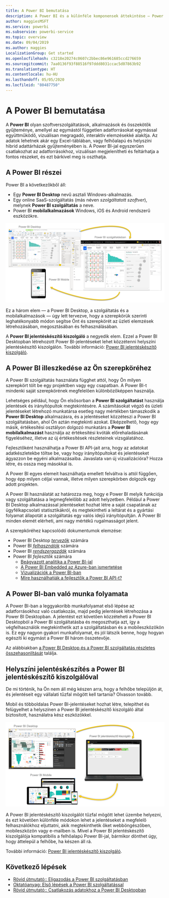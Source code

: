 ```yaml
---
title: A Power BI bemutatása
description: A Power BI és a különféle komponensek áttekintése – Power BI Desktop, Power BI szolgáltatás, Power BI Mobile, Jelentéskészítő kiszolgáló és Power BI Embedded.
author: maggiesMSFT
ms.service: powerbi
ms.subservice: powerbi-service
ms.topic: overview
ms.date: 09/04/2019
ms.author: maggies
LocalizationGroup: Get started
ms.openlocfilehash: c3218e20274c0607c2bbec86e961685ccd276659
ms.sourcegitcommit: 7aa0136f93f88516f97ddd8031ccac5d07863b92
ms.translationtype: HT
ms.contentlocale: hu-HU
ms.lasthandoff: 05/05/2020
ms.locfileid: "80487750"
---
```

# <a name="what-is-power-bi"></a>A Power BI bemutatása
A **Power BI** olyan szoftverszolgáltatások, alkalmazások és összekötők gyűjteménye, amellyel az egymástól független adatforrásokat egymással együttműködő, vizuálisan megragadó, interaktív elemzésekké alakítja. Az adatok lehetnek akár egy Excel-táblában, vagy felhőalapú és helyszíni hibrid adattárházak gyűjteményében is. A Power BI-jal egyszerűen csatlakozhat az adatforrásokhoz, vizuálisan megjelenítheti és feltárhatja a fontos részeket, és ezt bárkivel meg is oszthatja.

## <a name="the-parts-of-power-bi"></a>A Power BI részei
Power BI a következőkből áll: 
- Egy **Power BI Desktop** nevű asztali Windows-alkalmazás.
- Egy online SaaS-szolgáltatás (más néven *szolgáltatott szoftver*), melynek **Power BI szolgáltatás** a neve. 
- Power BI **mobilalkalmazások** Windows, iOS és Android rendszerű eszközökre.

![Power BI Desktop, szolgáltatás, mobil](media/power-bi-overview/power-bi-overview-blocks.png)

Ez a három elem &mdash; a Power BI Desktop, a szolgáltatás és a mobilalkalmazások &mdash; úgy lett tervezve, hogy a szerepkörük szerinti leghatékonyabb módon segítse Önt és szerepkörét az üzleti elemzések létrehozásában, megosztásában és felhasználásában.

A **Power BI jelentéskészítő kiszolgáló** a negyedik elem. Ezzel a Power BI Desktopban létrehozott Power BI-jelentéseket lehet közzétenni helyszíni jelentéskészítő kiszolgálón. További információ: [Power BI jelentéskészítő kiszolgáló](#on-premises-reporting-with-power-bi-report-server).

## <a name="how-power-bi-matches-your-role"></a>A Power BI illeszkedése az Ön szerepköréhez
A Power BI szolgáltatás használata függhet attól, hogy Ön milyen szerepkört tölt be egy projektben vagy egy csapatban. A Power BI-t mindenki saját szerepkörének megfelelően különbözőképpen használja.

Lehetséges például, hogy Ön elsősorban a **Power BI szolgáltatást** használja jelentések és irányítópultok megtekintésére. A számításokat végző és üzleti jelentéseket létrehozó munkatársa esetleg nagy mértékben támaszkodik a **Power BI Desktop** alkalmazásra, és a jelentéseket közzéteszi a Power BI szolgáltatásban, ahol Ön aztán megtekinti azokat. Elképzelhető, hogy egy másik, értékesítési osztályon dolgozó munkatárs a **Power BI mobilalkalmazást** használja az értékesítési kvóták előrehaladásának figyeléséhez, illetve az új értékesítések részleteinek vizsgálatához.

Fejlesztőként használhatja a Power BI API-jait arra, hogy az adatokat adatkészletekbe töltse be, vagy hogy irányítópultokat és jelentéseket ágyazzon be egyéni alkalmazásaiba. Javaslata van új vizualizációra? Hozza létre, és ossza meg másokkal is.  

A Power BI egyes elemeit használhatja emellett felváltva is attól függően, hogy épp milyen céljai vannak, illetve milyen szerepkörben dolgozik egy adott projekten.

A Power BI használatát az határozza meg, hogy e Power BI melyik funkciója vagy szolgáltatása a legmegfelelőbb az adott helyzetben. Például a Power BI Desktop alkalmazással jelentéseket hozhat létre a saját csapatának az ügyfélkapcsolati statisztikákról, és megtekintheti a leltárat és a gyártási folyamat állapotát a szolgáltatás egy valós idejű irányítópultján. A Power BI minden elemét elérheti, ami nagy mértékű rugalmasságot jelent.

A szerepköréhez kapcsolódó dokumentumok elemzése:
- Power BI Desktop [*tervezők*](../desktop-what-is-desktop.md) számára
- Power BI [*felhasználók*](../consumer/end-user-consumer.md) számára
- Power BI [*rendszergazdák*](../service-admin-administering-power-bi-in-your-organization.md) számára
- Power BI *fejlesztők* számára
    * [Beágyazott analitika a Power BI-jal](../developer/embedded/embedding.md)
    * [A Power BI Embedded az Azure-ban ismertetése](../developer/embedded/azure-pbie-what-is-power-bi-embedded.md)
    * [Vizualizációk a Power BI-ban](../developer/visuals/power-bi-custom-visuals.md)
    * [Mire használhatják a fejlesztők a Power BI API-t?](../developer/automation/overview-of-power-bi-rest-api.md)

## <a name="the-flow-of-work-in-power-bi"></a>A Power BI-ban való munka folyamata
A Power BI-ban a leggyakoribb munkafolyamat első lépése az adatforrásokhoz való csatlakozás, majd pedig jelentések létrehozása a Power BI Desktopban. A jelentést ezt követően közzéteheti a Power BI Desktopból a Power BI szolgáltatásba és megoszthatja azt, így a végfelhasználók megtekinthetik azt a szolgáltatásban és a mobileszközökön is.
Ez egy nagyon gyakori munkafolyamat, és jól látszik benne, hogy hogyan egészíti ki egymást a Power BI három összetevője.

Az alábbiakban [a Power BI Desktop és a Power BI szolgáltatás részletes összehasonlítását](../fundamentals/service-service-vs-desktop.md) találja.

## <a name="on-premises-reporting-with-power-bi-report-server"></a>Helyszíni jelentéskészítés a Power BI jelentéskészítő kiszolgálóval

De mi történik, ha Ön nem áll még készen arra, hogy a felhőbe települjön át, és jelentéseit egy vállalati tűzfal mögött kell tartania?  Olvasson tovább.

Mobil és többoldalas Power BI-jelentéseket hozhat létre, telepíthet és felügyelhet a helyszínen a Power BI jelentéskészítő kiszolgáló által biztosított, használatra kész eszközökkel.

![a helyszíni diagramja](media/power-bi-overview/power-bi-report-server2.png)

A Power BI jelentéskészítő kiszolgálót tűzfal mögött lehet üzembe helyezni, és ezt követően különféle módokon lehet a jelentéseket a megfelelő felhasználókhoz eljuttatni, akik megtekinthetik őket webböngészőben, mobileszközön vagy e-mailben is. Mivel a Power BI jelentéskészítő kiszolgálója kompatibilis a felhőalapú Power BI-jal, bármikor dönthet úgy, hogy áttelepül a felhőbe, ha készen áll rá. 

További információ: [Power BI jelentéskészítő kiszolgáló](../report-server/get-started.md).

## <a name="next-steps"></a>Következő lépések
- [Rövid útmutató:: Eligazodás a Power BI szolgáltatásban](../service-the-new-power-bi-experience.md)   
- [Oktatóanyag: Első lépések a Power BI szolgáltatással](../service-get-started.md)
- [Rövid útmutató:: Csatlakozás adatokhoz a Power BI Desktopban](../desktop-quickstart-connect-to-data.md)
